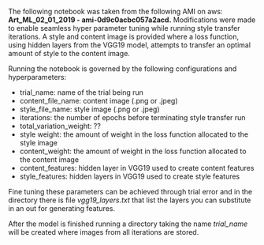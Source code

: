 
The following notebook was taken from the following AMI on aws: **Art_ML_02_01_2019 - ami-0d9c0acbc057a2acd.** Modifications 
were made to enable seamless hyper parameter tuning while running 
style transfer iterations. A style and content image is provided where a 
loss function, using hidden layers from the VGG19 model, attempts to transfer
an optimal amount of style to the content image. <br/> 

Running the notebook is governed by the following configurations and hyperparameters:
* trial_name: name of the trial being run 
* content_file_name: content image (.png or .jpeg)
* style_file_name: style image (.png or .jpeg)
* iterations: the number of epochs before terminating style transfer run
* total_variation_weight: ??
* style weight: the amount of weight in the loss function allocated to the style image
* content_weight: the amount of weight in the loss function allocated to the content image
* content_features: hidden layer in VGG19 used to create content features
* style_features: hidden layers in VGG19 used to create style features

Fine tuning these parameters can be achieved through trial error and in the directory there is 
file  _vgg19_layers.txt_ that list the layers you can substitute in an out for generating 
features. <br/>

After the model is finished running a directory taking the name _trial_name_ will be created 
where images from all iterations are stored. 



